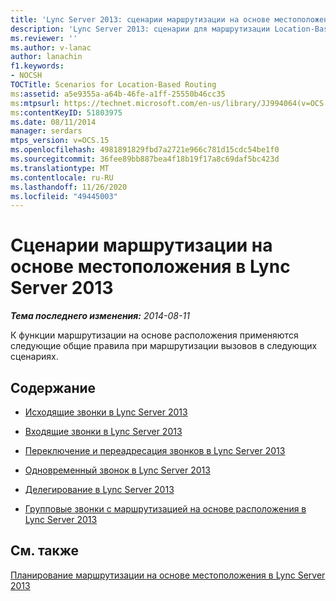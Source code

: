 ```yaml
---
title: 'Lync Server 2013: сценарии маршрутизации на основе местоположения'
description: 'Lync Server 2013: сценарии для маршрутизации Location-Based.'
ms.reviewer: ''
ms.author: v-lanac
author: lanachin
f1.keywords:
- NOCSH
TOCTitle: Scenarios for Location-Based Routing
ms:assetid: a5e9355a-a64b-46fe-a1ff-25550b46cc35
ms:mtpsurl: https://technet.microsoft.com/en-us/library/JJ994064(v=OCS.15)
ms:contentKeyID: 51803975
ms.date: 08/11/2014
manager: serdars
mtps_version: v=OCS.15
ms.openlocfilehash: 4981891829fbd7a2721e966c781d15cdc54be1f0
ms.sourcegitcommit: 36fee89bb887bea4f18b19f17a8c69daf5bc423d
ms.translationtype: MT
ms.contentlocale: ru-RU
ms.lasthandoff: 11/26/2020
ms.locfileid: "49445003"
---
```

# <a name="scenarios-for-location-based-routing-in-lync-server-2013"></a>Сценарии маршрутизации на основе местоположения в Lync Server 2013

<div data-xmlns="http://www.w3.org/1999/xhtml">

<div class="topic" data-xmlns="http://www.w3.org/1999/xhtml" data-msxsl="urn:schemas-microsoft-com:xslt" data-cs="https://msdn.microsoft.com/">

<div data-asp="https://msdn2.microsoft.com/asp">



</div>

<div id="mainSection">

<div id="mainBody">

<span> </span>

_**Тема последнего изменения:** 2014-08-11_

К функции маршрутизации на основе расположения применяются следующие общие правила при маршрутизации вызовов в следующих сценариях.

<div>

## <a name="in-this-section"></a>Содержание

  - [Исходящие звонки в Lync Server 2013](lync-server-2013-outgoing-calls.md)

  - [Входящие звонки в Lync Server 2013](lync-server-2013-incoming-calls.md)

  - [Переключение и переадресация звонков в Lync Server 2013](lync-server-2013-call-transfers-and-call-forwarding.md)

  - [Одновременный звонок в Lync Server 2013](lync-server-2013-simultaneous-ringing.md)

  - [Делегирование в Lync Server 2013](lync-server-2013-delegation.md)

  - [Групповые звонки с маршрутизацией на основе расположения в Lync Server 2013](lync-server-2013-team-calling-with-location-based-routing.md)

</div>

<div>

## <a name="see-also"></a>См. также


[Планирование маршрутизации на основе местоположения в Lync Server 2013](lync-server-2013-planning-for-location-based-routing.md)  
  

</div>

</div>

<span> </span>

</div>

</div>

</div>

